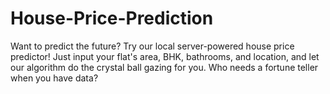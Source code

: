 # House-Price-Prediction
Want to predict the future? Try our local server-powered house price predictor! Just input your flat's area, BHK, bathrooms, and location, and let our algorithm do the crystal ball gazing for you. Who needs a fortune teller when you have data?
